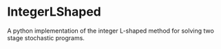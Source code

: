 # IntegerLShaped
A python implementation of the integer L-shaped method for solving two stage stochastic programs.
